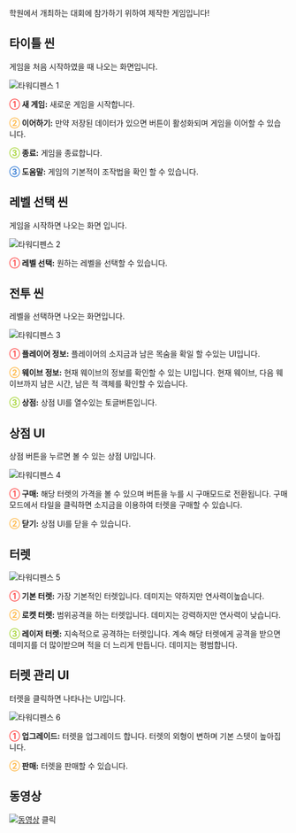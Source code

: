 학원에서 개최하는 대회에 참가하기 위하여 제작한 게임입니다!

## 타이틀 씬

게임을 처음 시작하였을 때 나오는 화면입니다.

![타워디펜스 1](https://user-images.githubusercontent.com/41239679/103848470-cc48fb80-50e5-11eb-850b-e560049eadf6.png)

**<span style="color: #ff4c4c">①</span> 새 게임:** 새로운 게임을 시작합니다. <br/>

**<span style="color: #ffba4c">②</span> 이어하기:** 만약 저장된 데이터가 있으면 버튼이 활성화되며 게임을 이어할 수 있습니다. <br/>

**<span style="color: #aad73f">③</span> 종료:** 게임을 종료합니다. <br/>

**<span style="color: #3f83d7">③</span> 도움말:** 게임의 기본적이 조작법을 확인 할 수 있습니다. <br/>

## 레벨 선택 씬

게임을 시작하면 나오는 화면 입니다.

![타워디펜스 2](https://user-images.githubusercontent.com/41239679/103849710-c7d21200-50e8-11eb-8c15-aef7f7fa1bb9.png)

**<span style="color: #ff4c4c">①</span> 레벨 선택:** 원하는 레벨을 선택할 수 있습니다. <br/>

## 전투 씬

레벨을 선택하면 나오는 화면입니다.

![타워디펜스 3](https://user-images.githubusercontent.com/41239679/103849607-86d9fd80-50e8-11eb-99a1-17ab162d48fd.png)

**<span style="color: #ff4c4c">①</span> 플레이어 정보:** 플레이어의 소지금과 남은 목숨을 확일 할 수있는 UI입니다. <br/>

**<span style="color: #ffba4c">②</span> 웨이브 정보:** 현재 웨이브의 정보를 확인할 수 있는 UI입니다. 현재 웨이브, 다음 웨이브까지 남은 시간, 남은 적 객체를 확인할 수 있습니다. <br/>

**<span style="color: #aad73f">③</span> 상점:** 상점 UI를 열수있는 토글버튼입니다. <br/>

## 상점 UI

상점 버튼을 누르면 볼 수 있는 상점 UI입니다.

![타워디펜스 4](https://user-images.githubusercontent.com/41239679/103850483-b0942400-50ea-11eb-9c75-0342080c2c04.png)

**<span style="color: #ff4c4c">①</span> 구매:** 해당 터렛의 가격을 볼 수 있으며 버튼을 누를 시 구매모드로 전환됩니다. 구매모드에서 타일을 클릭하면 소지금을 이용하여 터렛을 구매할 수 있습니다. <br/>

**<span style="color: #ffba4c">②</span> 닫기:** 상점 UI를 닫을 수 있습니다. <br/>

## 터렛

![타워디펜스 5](https://user-images.githubusercontent.com/41239679/103851433-226d6d00-50ed-11eb-932b-45a2fbf7f1f5.png)

**<span style="color: #ff4c4c">①</span> 기본 터렛:** 가장 기본적인 터렛입니다. 데미지는 약하지만 연사력이높습니다. <br/>

**<span style="color: #ffba4c">②</span> 로켓 터렛:** 범위공격을 하는 터렛입니다. 데미지는 강력하지만 연사력이 낮습니다. <br/>

**<span style="color: #aad73f">③</span> 레이저 터렛:** 지속적으로 공격하는 터렛입니다. 계속 해당 터렛에게 공격을 받으면 데미지를 더 많이받으며 적을 더 느리게 만듭니다. 데미지는 평범합니다. <br/>

## 터렛 관리 UI

터렛을 클릭하면 나타나는 UI입니다.

![타워디펜스 6](https://user-images.githubusercontent.com/41239679/103855579-5731f200-50f6-11eb-993b-dc46c9a6f587.png)

**<span style="color: #ff4c4c">①</span> 업그레이드:** 터렛을 업그레이드 합니다. 터렛의 외형이 변하며 기본 스텟이 높아집니다.<br/>

**<span style="color: #ffba4c">②</span> 판매:** 터렛을 판매할 수 있습니다. <br/>

## 동영상
[![동영상](http://img.youtube.com/vi/xKKyThIONTM/maxresdefault.jpg)](https://youtu.be/xKKyThIONTM) 
클릭

